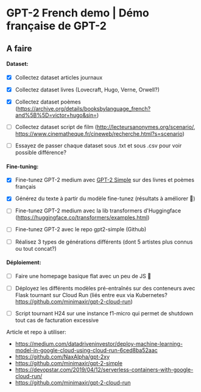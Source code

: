 # GPT-2 French demo | Démo française de GPT-2


## A faire


#### Dataset:
- [x] Collectez dataset articles journaux
- [x] Collectez dataset livres (Lovecraft, Hugo, Verne, Orwell?)
- [x] Collectez dataset poèmes (https://archive.org/details/booksbylanguage_french?and%5B%5D=victor+hugo&sin=)
- [ ] Collectez dataset script de film (http://lecteursanonymes.org/scenario/, https://www.cinematheque.fr/cineweb/recherche.html?s=scenario)
- [ ] Essayez de passer chaque dataset sous .txt et sous .csv pour voir possible différence?


#### Fine-tuning:
- [x] Fine-tunez GPT-2 medium avec [GPT-2 Simple](https://github.com/minimaxir/gpt-2-simple/) sur des livres et poèmes français
- [x] Générez du texte à partir du modèle fine-tunez (résultats à améliorer :poop:)
- [ ] Fine-tunez GPT-2 medium avec la lib transformers d'Huggingface (https://huggingface.co/transformers/examples.html)
- [ ] Fine-tunez GPT-2 avec le repo gpt2-simple (Github)
- [ ] Réalisez 3 types de générations différents (dont 5 artistes plus connus ou tout concat?)


#### Déploiement:
- [ ] Faire une homepage basique flat avec un peu de JS :poop:
- [ ] Déployez les différents modèles pré-entraînés sur des conteneurs avec Flask tournant sur Cloud Run (liés entre eux via Kubernetes? https://github.com/minimaxir/gpt-2-cloud-run)
- [ ] Script tournant H24 sur une instance f1-micro qui permet de shutdown tout cas de facturation excessive


Article et repo à utiliser: 

* https://medium.com/datadriveninvestor/deploy-machine-learning-model-in-google-cloud-using-cloud-run-6ced8ba52aac
* https://github.com/NaxAlpha/gpt-2xy
* https://github.com/minimaxir/gpt-2-simple
* https://devopstar.com/2019/04/12/serverless-containers-with-google-cloud-run/ 
* https://github.com/minimaxir/gpt-2-cloud-run
